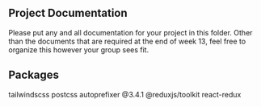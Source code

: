 ## Project Documentation

Please put any and all documentation for your project in this folder. Other than the documents that are required at the end of week 13, feel free to organize this however your group sees fit.


## Packages

tailwindscss postcss autoprefixer @3.4.1
@reduxjs/toolkit react-redux
